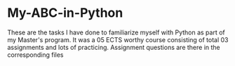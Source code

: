 # My-ABC-in-Python
These are the tasks I have done to familiarize myself with Python as part of my Master's program.
It was a 05 ECTS worthy course consisting of total 03 assignments and lots of practicing.
Assignment questions are there in the corresponding files
